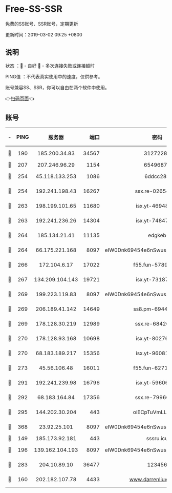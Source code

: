 # Free-SS-SSR

免费的SS账号、SSR账号，定期更新

更新时间：2019-03-02 09:25 +0800

## 说明

状态     ：🙂 - 良好 🙁 - 多次连接失败或连接超时

PING值   ：不代表真实使用中的速度，仅供参考。

账号兼容SS、SSR，你可以自由在两个软件中使用。

👉[扫码页面](https://liesauer.github.io/free-ss-ssr.github.io/)👈

## 账号

|-|PING|服务器|端口|密码|加密方式|区域|
|:----:|:----:|:-----:|-----:|:----:|:----:|:----:|
|🙂|190|185.200.34.83|34567|31272288|aes-256-cfb|US|
|🙂|207|207.246.96.29|1154|65496879|chacha20|US|
|🙂|254|45.118.133.253|1086|6ddcc286|aes-256-cfb|SG|
|🙂|254|192.241.198.43|16267|ssx.re-02654546|aes-256-cfb|US|
|🙂|263|198.199.101.65|11680|isx.yt-46948094|aes-256-cfb|US|
|🙂|263|192.241.236.26|14304|isx.yt-74847820|aes-256-cfb|US|
|🙂|264|185.134.21.41|11135|edgkeb|aes-256-cfb|GB|
|🙂|264|66.175.221.168|8097|eIW0Dnk69454e6nSwuspv9DmS201tQ0D|aes-256-cfb|US|
|🙂|266|172.104.6.17|17022|f55.fun-57899687|aes-256-cfb|US|
|🙂|267|134.209.104.143|19721|isx.yt-73187707|aes-256-cfb|SG|
|🙂|269|199.223.119.83|8097|eIW0Dnk69454e6nSwuspv9DmS201tQ0D|aes-256-cfb|US|
|🙂|269|206.189.41.142|14649|ss8.pm-69449301|aes-256-cfb|SG|
|🙂|269|178.128.30.219|12989|ssx.re-68426901|aes-256-cfb|SG|
|🙂|270|178.128.93.168|10698|isx.yt-80276507|aes-256-cfb|SG|
|🙂|270|68.183.189.217|15356|isx.yt-96081644|aes-256-cfb|SG|
|🙂|273|45.56.106.48|16011|f55.fun-62712462|aes-256-cfb|US|
|🙂|291|192.241.239.98|16796|isx.yt-59606235|aes-256-cfb|US|
|🙂|292|68.183.164.84|17356|ssx.re-79966260|aes-256-cfb|US|
|🙂|295|144.202.30.204|443|oiECpTuVmLLxk4Ts|aes-256-cfb|US|
|🙂|368|23.92.25.101|8097|eIW0Dnk69454e6nSwuspv9DmS201tQ0D|aes-256-cfb|US|
|🙂|149|185.173.92.181|443|sssru.icu|rc4-md5|RU|
|🙂|196|139.162.104.193|8097|eIW0Dnk69454e6nSwuspv9DmS201tQ0D|aes-256-cfb|JP|
|🙂|283|204.10.89.10|36477|123456|aes-256-cfb|US|
|🙁|160|202.182.107.78|4433|www.darrenliuwei.com|aes-256-cfb|JP|
